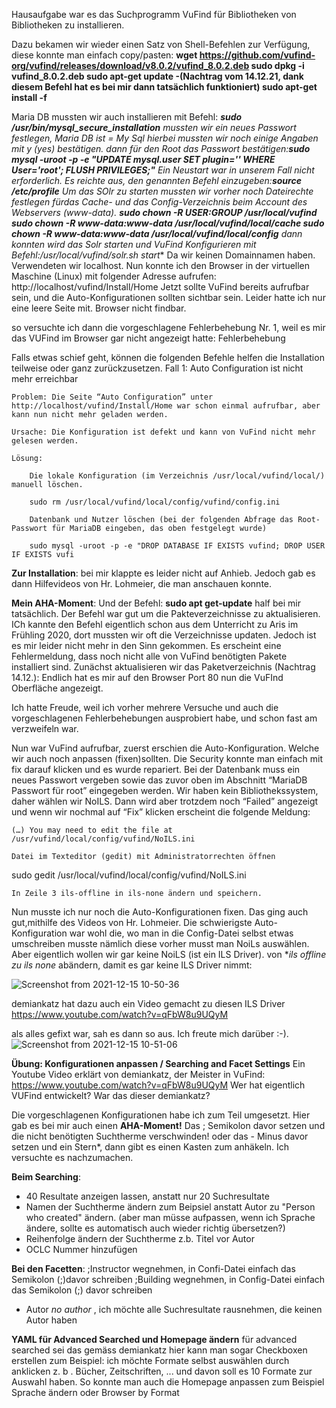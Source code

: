 Hausaufgabe war es das Suchprogramm VuFind für Bibliotheken von Bibliotheken zu installieren. 

Dazu bekamen wir wieder einen Satz von Shell-Befehlen zur Verfügung, diese konnte man einfach copy/pasten:
**wget https://github.com/vufind-org/vufind/releases/download/v8.0.2/vufind_8.0.2.deb
sudo dpkg -i vufind_8.0.2.deb
sudo apt-get update   -(Nachtrag vom 14.12.21, dank diesem Befehl hat es bei mir dann tatsächlich funktioniert)
sudo apt-get install -f**

Maria DB mussten wir auch installieren mit Befehl:
***sudo /usr/bin/mysql_secure_installation**
mussten wir ein neues Passwort festlegen, Maria DB ist = My Sql 
hierbei mussten wir noch einige Angaben mit y (yes) bestätigen.
dann für den Root das Passwort bestätigen:**sudo mysql -uroot -p -e "UPDATE mysql.user SET plugin='' WHERE User='root'; FLUSH PRIVILEGES;"**
Ein Neustart war in unserem Fall nicht erforderlich. Es reichte aus, den genannten Befehl einzugeben:**source /etc/profile**
Um das SOlr zu starten mussten wir vorher noch Dateirechte festlegen fürdas Cache- und das Config-Verzeichnis beim Account des Webservers (www-data).
**sudo chown -R $USER:$GROUP /usr/local/vufind
sudo chown -R www-data:www-data /usr/local/vufind/local/cache
sudo chown -R www-data:www-data /usr/local/vufind/local/config**
dann konnten wird das Solr starten und VuFind Konfigurieren mit Befehl:**/usr/local/vufind/solr.sh start**
Da wir keinen Domainnamen haben. Verwendeten wir localhost. Nun konnte ich den Browser in der virtuellen Maschine (Linux) mit folgender Adresse aufrufen:
http://localhost/vufind/Install/Home
Jetzt sollte VuFind bereits aufrufbar sein, und die Auto-Konfigurationen sollten sichtbar sein.
Leider hatte ich nur eine leere Seite mit. Browser nicht findbar.

so versuchte ich dann die vorgeschlagene Fehlerbehebung Nr. 1, weil es mir das VUFind im Browser gar nicht angezeigt hatte:
Fehlerbehebung

Falls etwas schief geht, können die folgenden Befehle helfen die Installation teilweise oder ganz zurückzusetzen.
Fall 1: Auto Configuration ist nicht mehr erreichbar

    Problem: Die Seite “Auto Configuration” unter http://localhost/vufind/Install/Home war schon einmal aufrufbar, aber kann nun nicht mehr geladen werden.

    Ursache: Die Konfiguration ist defekt und kann von VuFind nicht mehr gelesen werden.

    Lösung:

        Die lokale Konfiguration (im Verzeichnis /usr/local/vufind/local/) manuell löschen.

        sudo rm /usr/local/vufind/local/config/vufind/config.ini

        Datenbank und Nutzer löschen (bei der folgenden Abfrage das Root-Passwort für MariaDB eingeben, das oben festgelegt wurde)

        sudo mysql -uroot -p -e "DROP DATABASE IF EXISTS vufind; DROP USER IF EXISTS vufi

**Zur Installation**:
bei mir klappte es leider nicht auf Anhieb.
Jedoch gab es dann Hilfevideos von Hr. Lohmeier, die man anschauen konnte.

**Mein AHA-Moment**: Und der Befehl: **sudo apt get-update** half bei mir tatsächlich. Der Befehl war gut um die Pakteverzeichnisse zu aktualisieren. ICh kannte den Befehl eigentlich schon 
aus dem Unterricht zu Aris im Frühling 2020, dort mussten wir oft die Verzeichnisse updaten. Jedoch ist es mir leider nicht mehr in den Sinn gekommen.
Es erscheint eine Fehlermeldung, dass noch nicht alle von VuFind benötigten Pakete installiert sind.
Zunächst aktualisieren wir das Paketverzeichnis (Nachtrag 14.12.):
Endlich hat es mir auf den Browser Port 80 nun die VuFInd Oberfläche angezeigt.

Ich hatte Freude, weil ich vorher mehrere Versuche und auch die vorgeschlagenen Fehlerbehebungen ausprobiert habe, und schon fast am verzweifeln war.

Nun war VuFind aufrufbar, zuerst erschien die Auto-Konfiguration. Welche wir auch noch anpassen (fixen)sollten.
Die Security konnte man einfach mit fix darauf klicken und es wurde repariert.
Bei der Datenbank muss ein neues Passwort vergeben sowie das zuvor oben im Abschnitt “MariaDB Passwort für root” eingegeben werden.
Wir haben kein Bibliothekssystem, daher wählen wir NoILS. Dann wird aber trotzdem noch “Failed” angezeigt und wenn wir nochmal auf “Fix” klicken erscheint die folgende Meldung:

    (…) You may need to edit the file at /usr/vufind/local/config/vufind/NoILS.ini

    Datei im Texteditor (gedit) mit Administratorrechten öffnen

sudo gedit /usr/local/vufind/local/config/vufind/NoILS.ini

    In Zeile 3 ils-offline in ils-none ändern und speichern.

Nun musste ich nur noch die Auto-Konfigurationen fixen. Das ging auch gut,mithilfe des Videos von Hr. Lohmeier.
Die schwierigste Auto-Konfiguration war wohl die, wo man in die Config-Datei selbst etwas umschreiben musste nämlich diese
vorher musst man NoiLs auswählen. Aber eigentlich wollen wir gar keine NoiLS (ist ein ILS Driver).
von **ils offline zu ils none* abändern, damit es gar keine ILS Driver nimmt:

![Screenshot from 2021-12-15 10-50-36](https://user-images.githubusercontent.com/90834735/146192793-ee89b8e2-e9f4-4771-bca4-e8d7b119ae7c.png)

demiankatz hat dazu auch ein Video gemacht zu diesen ILS Driver https://www.youtube.com/watch?v=qFbW8u9UQyM

als alles gefixt war, sah es dann so aus. Ich freute mich darüber :-).
![Screenshot from 2021-12-15 10-51-06](https://user-images.githubusercontent.com/90834735/146193562-01443fb2-7c94-4127-a593-c844d8905d92.png)



**Übung: Konfigurationen anpassen / Searching and Facet Settings**
Ein Youtube Video erklärt von demiankatz, der Meister in VuFind: https://www.youtube.com/watch?v=qFbW8u9UQyM
Wer hat eigentlich VUFind entwickelt? War das dieser demiankatz?

Die vorgeschlagenen Konfigurationen habe ich zum Teil umgesetzt.
Hier gab es bei mir auch einen **AHA-Moment!** Das ; Semikolon davor setzen und die nicht benötigten Suchtherme verschwinden!
oder das - Minus davor setzen und ein Stern*, dann gibt es einen Kasten zum anhäkeln. Ich versuchte es nachzumachen.

**Beim Searching**:
- 40 Resultate anzeigen lassen, anstatt nur 20 Suchresultate
- Namen der Suchtherme ändern zum Beipsiel anstatt Autor zu "Person who created" ändern. (aber man müsse aufpassen, wenn ich Sprache ändere, sollte es automatisch auch wieder richtig übersetzen?)
- Reihenfolge ändern der Suchtherme z.b. Titel vor Autor
- OCLC Nummer hinzufügen


**Bei den Facetten**:
;Instructor wegnehmen, in Confi-Datei einfach das Semikolon (;)davor schreiben
;Building wegnehmen, in Config-Datei einfach das Semikolon (;) davor schreiben
- Autor *no author* , ich möchte alle Suchresultate rausnehmen, die keinen Autor haben

**YAML für Advanced Searched und Homepage ändern**
für advanced searched sei das gemäss demiankatz
hier kann man sogar Checkboxen erstellen zum Beispiel: ich möchte Formate selbst auswählen durch anklicken z. b . Bücher, Zeitschriften, ...
und davon soll es 10 Formate zur Auswahl haben.
So konnte man auch die Homepage anpassen zum Beispiel Sprache ändern oder Browser by Format







